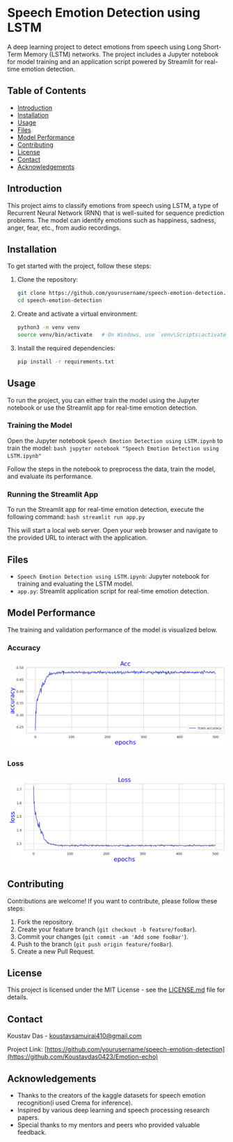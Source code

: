 # Speech Emotion Detection using LSTM

A deep learning project to detect emotions from speech using Long Short-Term Memory (LSTM) networks. The project includes a Jupyter notebook for model training and an application script powered by Streamlit for real-time emotion detection.

## Table of Contents

- [Introduction](#introduction)
- [Installation](#installation)
- [Usage](#usage)
- [Files](#files)
- [Model Performance](#model-performance)
- [Contributing](#contributing)
- [License](#license)
- [Contact](#contact)
- [Acknowledgements](#acknowledgements)

## Introduction

This project aims to classify emotions from speech using LSTM, a type of Recurrent Neural Network (RNN) that is well-suited for sequence prediction problems. The model can identify emotions such as happiness, sadness, anger, fear, etc., from audio recordings.

## Installation

To get started with the project, follow these steps:

1. Clone the repository:
    ```bash
    git clone https://github.com/yourusername/speech-emotion-detection.git
    cd speech-emotion-detection
    ```

2. Create and activate a virtual environment:
    ```bash
    python3 -m venv venv
    source venv/bin/activate   # On Windows, use `venv\Scripts\activate`
    ```

3. Install the required dependencies:
    ```bash
    pip install -r requirements.txt
    ```

## Usage

To run the project, you can either train the model using the Jupyter notebook or use the Streamlit app for real-time emotion detection.

### Training the Model

Open the Jupyter notebook `Speech Emotion Detection using LSTM.ipynb` to train the model:
    ```bash
    jupyter notebook "Speech Emotion Detection using LSTM.ipynb"
    ```

Follow the steps in the notebook to preprocess the data, train the model, and evaluate its performance.

### Running the Streamlit App

To run the Streamlit app for real-time emotion detection, execute the following command:
    ```bash
    streamlit run app.py
    ```

This will start a local web server. Open your web browser and navigate to the provided URL to interact with the application.

## Files

- `Speech Emotion Detection using LSTM.ipynb`: Jupyter notebook for training and evaluating the LSTM model.
- `app.py`: Streamlit application script for real-time emotion detection.

## Model Performance

The training and validation performance of the model is visualized below.

### Accuracy

![Training and Validation Accuracy](images/Plotting_ACC.png)

### Loss

![Training and Validation Loss](images/Plotting_LOSS.png)

## Contributing

Contributions are welcome! If you want to contribute, please follow these steps:

1. Fork the repository.
2. Create your feature branch (`git checkout -b feature/fooBar`).
3. Commit your changes (`git commit -am 'Add some fooBar'`).
4. Push to the branch (`git push origin feature/fooBar`).
5. Create a new Pull Request.

## License

This project is licensed under the MIT License - see the [LICENSE.md](LICENSE.md) file for details.

## Contact

Koustav Das - koustavsamuirai410@gmail.com

Project Link: [https://github.com/yourusername/speech-emotion-detection](https://github.com/Koustavdas0423/Emotion-echo)

## Acknowledgements

- Thanks to the creators of the kaggle datasets for speech emotion recognition(i used Crema for inference).
- Inspired by various deep learning and speech processing research papers.
- Special thanks to my mentors and peers who provided valuable feedback.
